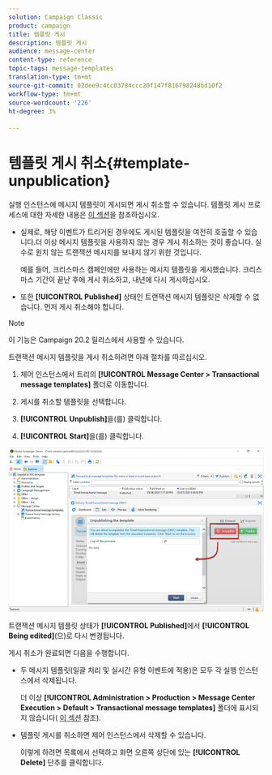 ```yaml
---
solution: Campaign Classic
product: campaign
title: 템플릿 게시
description: 템플릿 게시
audience: message-center
content-type: reference
topic-tags: message-templates
translation-type: tm+mt
source-git-commit: 02dee9c4cc03784ccc20f147f816798248bd10f2
workflow-type: tm+mt
source-wordcount: '226'
ht-degree: 3%

---
```



# 템플릿 게시 취소{#template-unpublication}

실행 인스턴스에 메시지 템플릿이 게시되면 게시 취소할 수 있습니다. 템플릿 게시 프로세스에 대한 자세한 내용은 [이 섹션](../../message-center/using/template-publication.md)을 참조하십시오.

* 실제로, 해당 이벤트가 트리거된 경우에도 게시된 템플릿을 여전히 호출할 수 있습니다.더 이상 메시지 템플릿을 사용하지 않는 경우 게시 취소하는 것이 좋습니다. 실수로 원치 않는 트랜잭션 메시지를 보내지 않기 위한 것입니다.

   예를 들어, 크리스마스 캠페인에만 사용하는 메시지 템플릿을 게시했습니다. 크리스마스 기간이 끝난 후에 게시 취소하고, 내년에 다시 게시하십시오.

* 또한 **[!UICONTROL Published]** 상태인 트랜잭션 메시지 템플릿은 삭제할 수 없습니다. 먼저 게시 취소해야 합니다.

>[!NOTE]
>
>이 기능은 Campaign 20.2 릴리스에서 사용할 수 있습니다.

트랜잭션 메시지 템플릿을 게시 취소하려면 아래 절차를 따르십시오.

1. 제어 인스턴스에서 트리의 **[!UICONTROL Message Center > Transactional message templates]** 폴더로 이동합니다.
1. 게시를 취소할 템플릿을 선택합니다.
1. **[!UICONTROL Unpublish]**&#x200B;을(를) 클릭합니다.

   <!--1. Fill in the **[!UICONTROL Log of the process]** field.-->

1. **[!UICONTROL Start]**&#x200B;을(를) 클릭합니다.

![](assets/message-center-unpublish.png)

트랜잭션 메시지 템플릿 상태가 **[!UICONTROL Published]**&#x200B;에서 **[!UICONTROL Being edited]**(으)로 다시 변경됩니다.

게시 취소가 완료되면 다음을 수행합니다.

* 두 메시지 템플릿(일괄 처리 및 실시간 유형 이벤트에 적용)은 모두 각 실행 인스턴스에서 삭제됩니다.

   더 이상 **[!UICONTROL Administration > Production > Message Center Execution > Default > Transactional message templates]** 폴더에 표시되지 않습니다( [이 섹션](../../message-center/using/template-publication.md) 참조).

* 템플릿 게시를 취소하면 제어 인스턴스에서 삭제할 수 있습니다.

   이렇게 하려면 목록에서 선택하고 화면 오른쪽 상단에 있는 **[!UICONTROL Delete]** 단추를 클릭합니다.